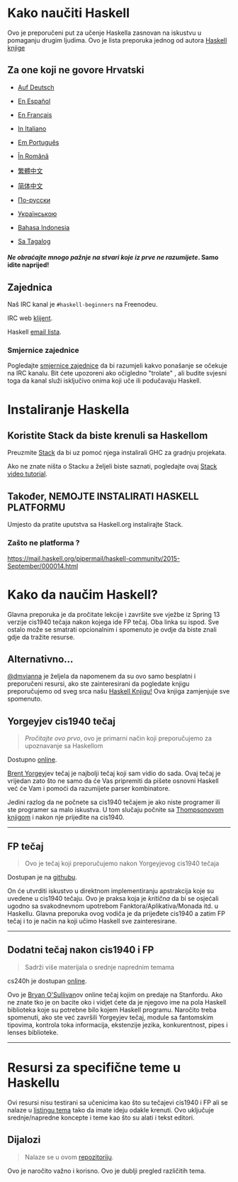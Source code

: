 # Kako naučiti Haskell

Ovo je preporučeni put za učenje Haskella zasnovan na iskustvu u pomaganju drugim ljudima. Ovo je lista preporuka jednog od autora [Haskell knjige](https://haskellbook.com)

## Za one koji ne govore Hrvatski

* [Auf Deutsch](guide-de.md)

<!-- * [Στην ελληνική](guide-el.md) -->

* [En Español](guide-es.md)

* [En Français](guide-fr.md)

* [In Italiano](guide-it.md)

* [Em Português](guide-pt.md)

* [În Română](guide-ro.md)

* [繁體中文](guide-zh_tw.md)

* [简体中文](guide-zh_CN.md)

* [По-русски](guide-ru.md)

* [Українською](guide-ua.md)

* [Bahasa Indonesia](guide-id.md)

* [Sa Tagalog](guide-tl.md)

#### *Ne obraćajte mnogo pažnje na stvari koje iz prve ne razumijete*. Samo idite naprijed!

## Zajednica

Naš IRC kanal je `#haskell-beginners` na Freenodeu.

IRC web [klijent](http://webchat.freenode.net/).

Haskell [email lista](https://wiki.haskell.org/Mailing_lists).


### Smjernice zajednice

Pogledajte [smjernice zajednice](coc.md) da bi razumjeli kakvo ponašanje se očekuje na IRC kanalu. Bit ćete upozoreni ako očigledno "trolate" , ali budite svjesni toga da kanal služi isključivo onima koji uče ili podučavaju Haskell.


# Instaliranje Haskella

## Koristite Stack da biste krenuli sa Haskellom

Preuzmite [Stack](https://haskellstack.org) da bi uz pomoć njega instalirali GHC za gradnju projekata.

Ako ne znate ništa o Stacku a željeli biste saznati, pogledajte ovaj [Stack video tutorial](https://www.youtube.com/watch?v=sRonIB8ZStw).


## Također, NEMOJTE INSTALIRATI HASKELL PLATFORMU

Umjesto da pratite uputstva sa Haskell.org instalirajte Stack.

### Zašto ne platforma ?

https://mail.haskell.org/pipermail/haskell-community/2015-September/000014.html


# Kako da naučim Haskell?

Glavna preporuka je da pročitate lekcije i završite sve vježbe iz Spring 13 verzije cis1940 tečaja nakon kojega ide FP tečaj. Oba linka su ispod. Sve ostalo može se smatrati opcionalnim i spomenuto je ovdje da biste znali gdje da tražite resurse.

## Alternativno...

[@dmvianna](https://github.com/dmvianna) je željela da napomenem da su ovo samo besplatni i preporučeni resursi, ako ste zainteresirani da pogledate knjigu preporučujemo od sveg srca našu [Haskell Knjigu!](https://haskellbook.com) Ova knjiga zamjenjuje sve spomenuto.

## Yorgeyjev cis1940 tečaj

> *Pročitajte ovo prvo*, ovo je primarni način koji preporučujemo za upoznavanje sa Haskellom

Dostupno [online](https://www.seas.upenn.edu/~cis1940/spring13/lectures.html).

[Brent Yorgey](https://byorgey.wordpress.com)jev tečaj je najbolji tečaj koji sam vidio do sada. Ovaj tečaj je vrijedan zato što ne samo da će Vas pripremiti da pišete osnovni Haskell već će Vam i pomoći da razumijete parser kombinatore.

Jedini razlog da ne počnete sa cis1940 tečajem je ako niste programer ili ste programer sa malo iskustva. 
U tom slučaju počnite sa [Thompsonovom knjigom](https://www.haskellcraft.com/craft3e/Home.html) i nakon nje prijeđite na cis1940.

---

## FP tečaj

> Ovo je tečaj koji preporučujemo nakon Yorgeyjevog cis1940 tečaja

Dostupan je na [githubu](https://github.com/bitemyapp/fp-course).

On će utvrditi iskustvo u direktnom implementiranju apstrakcija koje
su uvedene u cis1940 tečaju. Ovo je praksa koja je *kritična* da bi se osjećali
ugodno sa svakodnevnom upotrebom Fanktora/Aplikativa/Monada itd. u Haskellu.
Glavna preporuka ovog vodiča je da prijeđete cis1940 a zatim FP tečaj i to je način
na koji učimo Haskell sve zainteresirane.

---

## Dodatni tečaj nakon cis1940 i FP

> Sadrži više materijala o srednje naprednim temama

cs240h je dostupan [online](http://www.scs.stanford.edu/14sp-cs240h/).

Ovo je [Bryan O'Sullivan](https://github.com/bos)ov online tečaj kojim on predaje na
Stanfordu. Ako ne znate tko je on bacite oko i vidjet ćete da je njegovo ime na pola Haskell
biblioteka koje su potrebne bilo kojem Haskell programu.
Naročito treba spomenuti, ako ste već završili Yorgeyjev tečaj,
module sa fantomskim tipovima, kontrola toka informacija, ekstenzije jezika, konkurentnost,
pipes i lenses biblioteke.

---

# Resursi za specifične teme u Haskellu

Ovi resursi nisu testirani sa učenicima kao što su tečajevi cis1940 i FP ali se nalaze u [listingu tema](specific_topics.md) tako da imate ideju odakle krenuti. Ovo uključuje srednje/napredne koncepte i teme kao što su alati i tekst editori.


## Dijalozi

> Nalaze se u ovom [repozitoriju](dialogues.md).

Ovo je naročito važno i korisno. Ovo je dublji pregled različitih tema.
